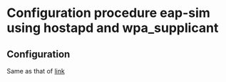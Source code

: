 # Configuration procedure eap-sim using hostapd and wpa_supplicant

## Configuration
Same as that of [link](https://raw.githubusercontent.com/panyogesh/integration-magma/main/utils/Radiusexperiments/wired_hoastapd_wpasupplicant/wired_hostapd_wpa_supplicant_bringup.md)

